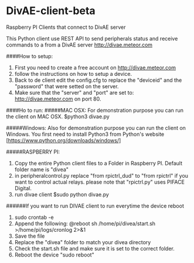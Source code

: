 # DivAE-client-beta
Raspberry PI Clients that connect to DivAE server

This Python client use REST API to send peripherals status and receive commands to a from a DivAE server http://divae.meteor.com

####How to setup:
1. First you need to create a free account on http://divae.meteor.com
2. follow the instructions on how to setup a device.
3. Back to de client edit the config.cfg to replace the "deviceid" and the "password" that were setted on the server.
4. Make sure that the "server" and "port" are set to: http://divae.meteor.com on port 80.

####Ho to run:
#####MAC OSX:
For demonstration purpose you can run the client on MAC OSX.
$python3 divae.py

#####Windows:
Also for demonstration purpose you can run the client on Windows.
You first need to install Python3 from Python's website
[https://www.python.org/downloads/windows/]

#####RASPBERRY PI:
1. Copy the entire Python client files to a Folder in Raspberry PI. Default folder name is "divea"
2. in peripheralcontrol.py replace "from rpictrl_dud" to "from rpictrl" if you want to control actual relays.
please note that "rpictrl.py" uses PIFACE Digital.
3. run divae client
$sudo python divae.py

######If you want to run DIVAE client to run everytime the device reboot
1. sudo crontab -e
2. Append the following: @reboot sh /home/pi/divea/start.sh >/home/pi/logs/cronlog 2>&1
3. Save the file
3. Replace the "divea" folder to match your divea directory
4. Check the start.sh file and make sure it is set to the correct folder.
5. Reboot the device "sudo reboot"

